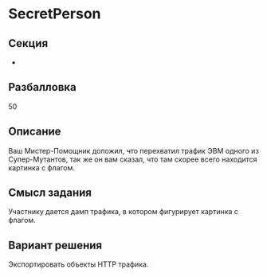# SecretPerson

## Секция
-

## Разбалловка
50

## Описание
Ваш Мистер-Помощник доложил, что перехватил трафик ЭВМ одного из Супер-Мутантов, так же он вам сказал,
что там скорее всего находится картинка с флагом.

## Смысл задания
Участнику дается дамп трафика, в котором фигурирует картинка с флагом.

## Вариант решения
Экспортировать объекты HTTP трафика.

